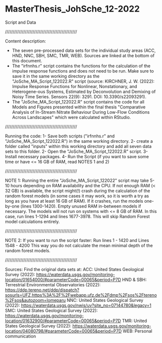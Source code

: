 # MasterThesis_JohSche_12-2022
Script and Data

///////////////////////////////////////////////

Content description:
- The seven pre-processed data sets for the individual study areas (ACC, HND, NNC, SBH, SMC, TMR, WEB). Sources are linked at the bottom of this document. 
- The "irfnnhs.r" script contains the functions for the calculation of the impulse response functions and does not need to be run. Make sure to save it in the same working directory as the "JoSche_MA_Script_122022.R" script (source: KIRCHNER, J. W. (2022): Impulse Response Functions for Nonlinear, Nonstationary, and Heterogene-ous Systems, Estimated by Deconvolution and Demixing of Noisy Time Series. Sensors 22(9): 3291. DOI: 10.3390/s22093291).
- The "JoSche_MA_Script_122022.R" script contains the code for all Models and Figures presented within the final thesis "Comparative Analysis of In-Stream Nitrate Behaviour During Low-Flow Conditions Across Landscapes" which were calculated within RStudio. 

///////////////////////////////////////////////

Running the code:
1- Save both scripts ("irfnnhs.r" and "JoSche_MA_Script_122022.R") in the same working directory.
2- create a folder called "inputs" within this working directory and add all seven data sets to this folder.
2- Open the "JoSche_MA_Script_122022.R" script.
3- Install necessary packages.
4- Run the Script (if you want to save some time or have <= 16 GB of RAM, read NOTES 1 and 2)

///////////////////////////////////////////////

NOTE 1:
Running the entire "JoSche_MA_Script_122022" script may take 5-10 hours depending on RAM availability and the CPU. If not enough RAM (< 32 GB) is available, the script might(!) crash during the calculation of the random forest models (in some cases it may work, so it is worth a try as long as you have at least 16 GB of RAM). If it crashes, run the models one-by-one (lines 1300-1420). Empty unused RAM in-between models if necessary. 
The models will not run on systems with <= 8 GB of RAM. In this case, run lines 1-1294 and lines 1677-3978. This will skip Random Forest model calculations entirely.

///////////////////////////////////////////////

NOTE 2:
If you want to run the script faster: 
Run lines 1 - 1420
and Lines 1548 - 4200
This way you do not calculate the mean minimal depth of the random forest models.

///////////////////////////////////////////////

Sources:
Find the original data sets at:
ACC: United States Geological Survey (2022): https://waterdata.usgs.gov/monitoring-location/01654000/#parameterCode=00065&period=P7D
HND & SBH: Terrestrial Environmental Observatories (2022): https://ddp.tereno.net/ddp/dispatch?sosurls=UFZ,https%3A%2F%2Fwebapp.ufz.de%2Fdmp%2Fsos%2Ftereno%2Fsos&autozoom=lomeparu
NNC: United States Geological Survey (2022): https://waterdata.usgs.gov/nwis/uv?site_no=07144780&legacy=1
SMC: United States Geological Survey (2022): https://waterdata.usgs.gov/monitoring-location/01632900/#parameterCode=00065&period=P7D
TMR: United States Geological Survey (2022): https://waterdata.usgs.gov/monitoring-location/04080798/#parameterCode=00065&period=P7D
WEB: Personal communication

